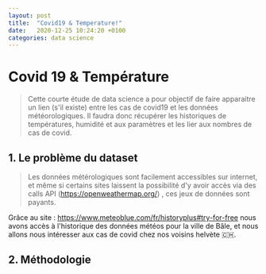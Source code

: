 ```yaml
---
layout: post
title:  "Covid19 & Temperature!"
date:   2020-12-25 10:24:20 +0100
categories: data science
---
```


# Covid 19 & Température 

> Cette courte étude de data science a pour objectif de faire apparaitre un lien (s'il existe) entre les cas de covid19 et les données météorologiques.  Il faudra donc récupérer les historiques de températures, humidité et aux paramètres et les lier aux nombres de cas de covid.



## 1. Le problème du dataset 

> Les données métérologiques sont facilement accessibles sur internet, et même si certains sites laissent la possibilité d'y avoir accès via des calls API (https://openweathermap.org/) , ces jeux de données sont payants.

Grâce au site : https://www.meteoblue.com/fr/historyplus#try-for-free nous avons accès à l'historique des données météos pour la ville de Bâle, et nous allons nous intéresser aux cas de covid chez nos voisins helvète 🇨🇭.



## 2. Méthodologie